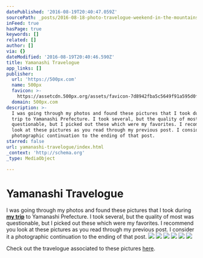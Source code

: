```yaml
---
datePublished: '2016-08-19T20:40:47.059Z'
sourcePath: _posts/2016-08-18-photo-travelogue-weekend-in-the-mountains.md
inFeed: true
hasPage: true
keywords: []
related: []
author: []
via: {}
dateModified: '2016-08-19T20:40:46.590Z'
title: Yamanashi Travelogue
app_links: []
publisher:
  url: 'https://500px.com'
  name: 500px
  favicon: >-
    https://assetcdn.500px.org/assets/favicon-7d8942fba5c5649f91a595d0fc749c83.ico
  domain: 500px.com
description: >-
  I was going through my photos and found these pictures that I took during my
  trip to Yamanashi Prefecture. I took several, but the quality of most was
  questionable, but I picked out these which were my favorites. I recommend you
  look at these pictures as you read through my previous post. I consider it a
  photographic continuation to the ending of that post.
starred: false
url: yamanashi-travelogue/index.html
_context: 'http://schema.org'
_type: MediaObject

---
```

# Yamanashi Travelogue

I was going through my photos and found these pictures that I took during **[my trip][0]** to Yamanashi Prefecture. I took several, but the quality of most was questionable, but I picked out these which were my favorites. I recommend you look at these pictures as you read through my previous post. I consider it a photographic continuation to the ending of that post.
![](https://the-grid-user-content.s3-us-west-2.amazonaws.com/e7829c88-c388-450c-8332-3ecf76c5db18.jpg)
![](https://the-grid-user-content.s3-us-west-2.amazonaws.com/fd23db98-ef41-4462-af37-a70c72e0d01e.jpg)
![](https://the-grid-user-content.s3-us-west-2.amazonaws.com/5fde11cf-062d-4446-ada1-1a877cf78ac8.jpg)
![](https://the-grid-user-content.s3-us-west-2.amazonaws.com/d2d2f6aa-2f1d-445e-b507-22956abbc5bb.jpg)
![](https://the-grid-user-content.s3-us-west-2.amazonaws.com/44e177e5-bf3e-4ff5-af1e-a6fe8076dfa5.jpg)
![](https://the-grid-user-content.s3-us-west-2.amazonaws.com/ecb60c53-2d55-4fbd-86ea-66ca3057bbb1.jpg)

Check out the travelogue associated to these pictures [here][1].

[0]: https://questioningmodernity-blog.tumblr.com/post/148651756409/weekend-in-the-mountains
[1]: http://thegrid.ai/questioning-modernity/weekend-in-the-mountains